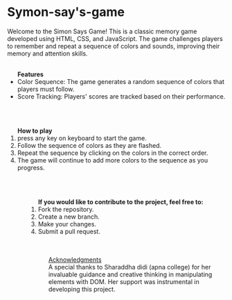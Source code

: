 # Symon-say's-game
Welcome to the Simon Says Game! This is a classic memory game developed using HTML, CSS, and JavaScript. The game challenges players to remember and repeat a sequence of colors and sounds, improving their memory and attention skills.
<br>
<br>
<ul> <b> Features </b>                                                                             
<li>Color Sequence: The game generates a random sequence of colors that players must follow.</li>
<li>Score Tracking: Players' scores are tracked based on their performance.</li>
</ul>
<br>
<br>
<ol> <b>How to play</b>
<li>press any key on keyboard to start the game.</li>
<li>Follow the sequence of colors as they are flashed.</li>
<li>Repeat the sequence by clicking on the colors in the correct order.</li>
<li>The game will continue to add more colors to the sequence as you progress.</li>
<ol>
<br>
  <br>
<ol> <b>If you would like to contribute to the project, feel free to:</b>
<li>Fork the repository.</li>
<li>Create a new branch.</li>
<li>Make your changes.</li>
<li>Submit a pull request.</li>
<ol>
<br>
  <br>
<u>Acknowledgments</u> <br>
A special thanks to Sharaddha didi (apna college) for her invaluable guidance and creative thinking in manipulating elements with DOM. Her support was instrumental in developing this project.
